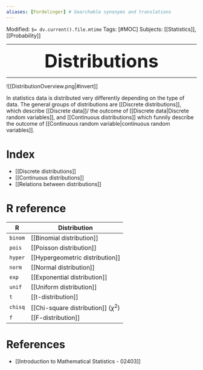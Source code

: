 ```yaml
---
aliases: [Fordelinger] # Searchable synonyms and translations
---
```


Modified: `$= dv.current().file.mtime`
Tags: [#MOC]
Subjects: [[Statistics]], [[Probability]]
****

 <p align="center">
	<font size="9"><strong>Distributions</strong></font>
</p>

****
<span class="centerImg">![[DistributionOverview.png|#invert]]</span>

In statistics data is distributed very differently depending on the type of data. The general groups of distributions are [[Discrete distributions]], which describe [[Discrete data]]/ the outcome of [[Discrete data|Discrete random variables]], and [[Continuous distributions]] which funnily describe the outcome of [[Continuous random variable|continuous random variables]]. 

# Index
- [[Discrete distributions]]
- [[Continuous distributions]]
- [[Relations between distributions]]

# R reference
| R       | Distribution                           |
| ------- | -------------------------------------- |
| `binom` | [[Binomial distribution]]              |
| `pois`  | [[Poisson distribution]]               |
| `hyper` | [[Hypergeometric distribution]]        |
| `norm`  | [[Normal distribution]]                |
| `exp`   | [[Exponential distribution]]           |
| `unif`  | [[Uniform distribution]]               |
| `t`     | [[t-distribution]]                     |
| `chisq` | [[Chi-square distribution]] $(\chi^2)$ |
| `f`     | [[F-distribution]]                     | 

# References
- [[Introduction to Mathematical Statistics - 02403]]